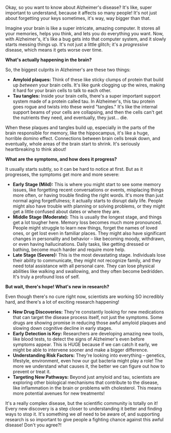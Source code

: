 Okay, so you want to know about Alzheimer's disease? It's like, super important to understand, because it affects so many people! It's not just about forgetting your keys sometimes, it's way, way bigger than that.

Imagine your brain is like a super intricate, amazing computer. It stores all your memories, helps you think, and lets you do everything you want. Now, with Alzheimer's, it's like a bug gets into that computer system, and it slowly starts messing things up. It's not just a little glitch; it's a *progressive* disease, which means it gets worse over time.

**What's actually happening in the brain?**

So, the biggest culprits in Alzheimer's are these two things:

* **Amyloid plaques:** Think of these like sticky clumps of protein that build up *between* your brain cells. It's like gunk clogging up the wires, making it hard for your brain cells to talk to each other.
* **Tau tangles:** Inside your brain cells, there's a super important support system made of a protein called tau. In Alzheimer's, this tau protein goes rogue and twists into these weird "tangles." It's like the internal support beams of your cells are collapsing, and then the cells can't get the nutrients they need, and eventually, they just... die.

When these plaques and tangles build up, especially in the parts of the brain responsible for memory, like the hippocampus, it's like a huge, horrible domino effect. Connections between brain cells break down, and eventually, whole areas of the brain start to shrink. It's seriously heartbreaking to think about!

**What are the symptoms, and how does it progress?**

It usually starts subtly, so it can be hard to notice at first. But as it progresses, the symptoms get more and more severe:

* **Early Stage (Mild):** This is where you might start to see some memory issues, like forgetting recent conversations or events, misplacing things more often, or having trouble finding the right words. It's more than just normal aging forgetfulness; it actually starts to disrupt daily life. People might also have trouble with planning or solving problems, or they might get a little confused about dates or where they are.
* **Middle Stage (Moderate):** This is usually the longest stage, and things get a lot tougher here. Memory loss becomes much more pronounced. People might struggle to learn new things, forget the names of loved ones, or get lost even in familiar places. They might also have significant changes in personality and behavior – like becoming moody, withdrawn, or even having hallucinations. Daily tasks, like getting dressed or bathing, become much harder and require more help.
* **Late Stage (Severe):** This is the most devastating stage. Individuals lose their ability to communicate, they might not recognize family, and they need total assistance with all personal care. They can lose physical abilities like walking and swallowing, and they often become bedridden. It's truly a profound loss of self.

**But wait, there's hope! What's new in research?**

Even though there's no cure right now, scientists are working SO incredibly hard, and there's a lot of exciting research happening!

* **New Drug Discoveries:** They're constantly looking for new medications that can target the disease process itself, not just the symptoms. Some drugs are showing promise in reducing those awful amyloid plaques and slowing down cognitive decline in early stages.
* **Early Detection is Key:** Researchers are developing amazing new tools, like blood tests, to detect the signs of Alzheimer's even before symptoms appear. This is HUGE because if we can catch it early, we might be able to intervene sooner and make a bigger difference.
* **Understanding Risk Factors:** They're looking into everything – genetics, lifestyle, environment, even how our gut bacteria might play a role! The more we understand what causes it, the better we can figure out how to prevent or treat it.
* **Targeting New Pathways:** Beyond just amyloid and tau, scientists are exploring other biological mechanisms that contribute to the disease, like inflammation in the brain or problems with cholesterol. This means more potential avenues for new treatments!

It's a really complex disease, but the scientific community is totally on it! Every new discovery is a step closer to understanding it better and finding ways to stop it. It's something we *all* need to be aware of, and supporting research is so important to give people a fighting chance against this awful disease! Don't you agree?!